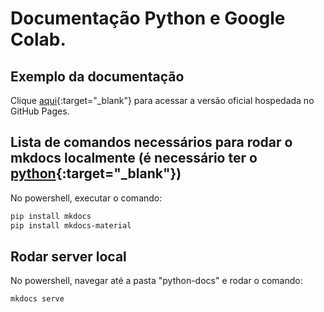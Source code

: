 # Documentação Python e Google Colab.

## Exemplo da documentação

Clique [aqui](https://kevingalarza6.github.io/Doc-Python-e-Google-Colab/){:target="_blank"} para acessar a versão oficial hospedada no GitHub Pages.

## Lista de comandos necessários para rodar o mkdocs localmente (é necessário ter o [python](https://www.python.org/downloads/){:target="_blank"})

No powershell, executar o comando:

```sh
pip install mkdocs
pip install mkdocs-material
```

## Rodar server local

No powershell, navegar até a pasta "python-docs" e rodar o comando:

```sh
mkdocs serve
```
